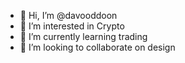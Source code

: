 - 👋 Hi, I’m @davooddoon
- 👀 I’m interested in Crypto
- 🌱 I’m currently learning trading
- 💞️ I’m looking to collaborate on design

<!---
davooddoon/davooddoon is a ✨ special ✨ repository because its `README.md` (this file) appears on your GitHub profile.
You can click the Preview link to take a look at your changes.
--->

